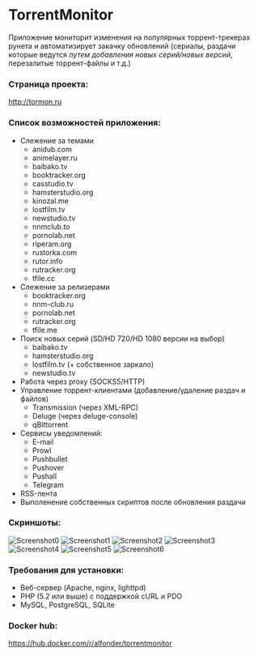 # TorrentMonitor
Приложение мониторит изменения на популярных торрент-трекерах рунета и автоматизирует закачку обновлений (сериалы, раздачи которые ведутся *путем добавления новых серий/новых версий*, перезалитые торрент-файлы и т.д.)

### Страница проекта:
http://tormon.ru

### Список возможностей приложения:
- Слежение за темами
  - anidub.com
  - animelayer.ru
  - baibako.tv
  - booktracker.org
  - casstudio.tv
  - hamsterstudio.org
  - kinozal.me
  - lostfilm.tv
  - newstudio.tv
  - nnmclub.to
  - pornolab.net
  - riperam.org
  - rustorka.com
  - rutor.info
  - rutracker.org
  - tfile.cc
- Слежение за релизерами
  - booktracker.org
  - nnm-club.ru
  - pornolab.net
  - rutracker.org
  - tfile.me
- Поиск новых серий (SD/HD 720/HD 1080 версии на выбор)
  - baibako.tv 
  - hamsterstudio.org
  - lostfilm.tv (+ собственное заркало)
  - newstudio.tv
- Работа через proxy (SOCKS5/HTTP)
- Управление торрент-клиентами (добавление/удаление раздач и файлов)
  - Transmission (через XML-RPC)
  - Deluge (через deluge-console)
  - qBittorrent
- Сервисы уведомлений:
  - E-mail
  - Prowl
  - Pushbullet
  - Pushover
  - Pushall
  - Telegram 
- RSS-лента
- Выполенение собственных скриптов после обновления раздачи

### Скриншоты:
 ![Screenshot0](https://habrastorage.org/webt/yy/xq/2g/yyxq2gn8o5-b68zr-m_acdv78w8.png "Screenshot0")
 ![Screenshot1](https://habrastorage.org/webt/do/fl/cd/doflcdnaxhg4elpis4jyg30tzik.png "Screenshot1")
 ![Screenshot2](https://habrastorage.org/webt/ad/m5/tk/adm5tktyrelde8fur565aprrpia.png "Screenshot2")
 ![Screenshot3](https://habrastorage.org/webt/5v/9n/ww/5v9nww4n2ahujooewnichz3emoa.png "Screenshot3")
 ![Screenshot4](https://habrastorage.org/webt/qs/i7/y5/qsi7y53vb8qnl0y0ifcrxbcvv78.png "Screenshot4")
 ![Screenshot5](https://habrastorage.org/webt/nz/n9/zd/nzn9zdlnhje6blm7dsbk7nnzxnk.png "Screenshot5")
 ![Screenshot6](https://habrastorage.org/webt/ta/wl/pz/tawlpzlptcv1frusl8lv_tyyc-u.png "Screenshot6")

### Требования для установки:
* Веб-сервер (Apache, nginx, lighttpd)
* PHP (5.2 или выше) с поддержкой cURL и PDO
* MySQL, PostgreSQL, SQLite

### Docker hub:
https://hub.docker.com/r/alfonder/torrentmonitor


